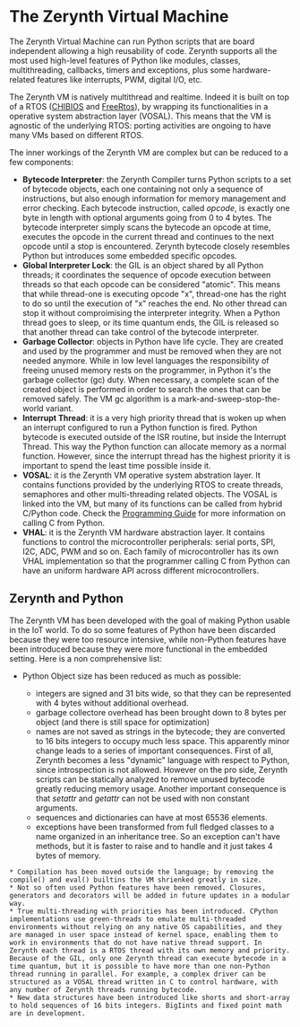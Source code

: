 # The Zerynth Virtual Machine

The Zerynth Virtual Machine can run Python scripts that are board independent allowing a high reusability of code. Zerynth supports all the most used high-level features of Python like modules, classes, multithreading, callbacks, timers and exceptions, plus some hardware-related features like interrupts, PWM, digital I/O, etc.

The Zerynth VM is natively multithread and realtime. Indeed it is built on top of a RTOS ([CHIBIOS](http://www.chibios.org/dokuwiki/doku.php) and [FreeRtos](https://www.freertos.org/)), by wrapping its functionalities in a operative system abstraction layer (VOSAL). This means that the VM is agnostic of the underlying RTOS: porting activities are ongoing to have many VMs based on different RTOS.

The inner workings of the Zerynth VM are complex but can be reduced to a few components:

  

* **Bytecode Interpreter**: the Zerynth Compiler turns Python scripts to a set of bytecode objects, each one containing not only a sequence of instructions, but also enough information for memory management and error checking. Each bytecode instruction, called *opcode*, is exactly one byte in length with optional arguments going from 0 to 4 bytes. The bytecode interpreter simply scans the bytecode an opcode at time, executes the opcode in the current thread and continues to the next opcode until a stop is encountered. Zerynth bytecode closely resembles Python but introduces some embedded specific opcodes.
* **Global Interpreter Lock**: the GIL is an object shared by all Python threads; it coordinates the sequence of opcode execution between threads so that each opcode can be considered "atomic". This means that while thread-one is executing opcode "x", thread-one has the right to do so until the execution of "x" reaches the end. No other thread can stop it without comproimising the interpreter integrity. When a Python thread goes to sleep, or its time quantum ends, the GIL is released so that another thread can take control of the bytecode interpreter.
 * **Garbage Collector**: objects in Python have life cycle. They are created and used by the programmer and must be removed when they are not needed anymore. While in low level languages the responsibility of freeing unused memory rests on the programmer, in Python it's the garbage collector (gc) duty. When necessary, a complete scan of the created object is performed in order to search the ones that can be removed safely. The VM gc algorithm is a mark-and-sweep-stop-the-world variant.
* **Interrupt Thread**: it is a very high priority thread that is woken up when an interrupt configured to run a Python function is fired. Python bytecode is executed outside of the ISR routine, but inside the Interrupt Thread. This way the Python function can allocate memory as a normal function. However, since the interrupt thread has the highest priority it is important to spend the least time possible inside it.
* **VOSAL**: it is the Zerynth VM operative system abstration layer. It contains functions provided by the underlying RTOS to create threads, semaphores and other multi-threading related objects. The VOSAL is linked into the VM, but many of its functions can be called from hybrid C/Python code. Check the [Programming Guide](https://docs.zerynth.com/latest/official/core.zerynth.stdlib/docs/index.html#zerynthprog) for more information on calling C from Python.
* **VHAL**: it is the Zerynth VM hardware abstraction layer. It contains functions to control the microcontroller peripherals: serial ports, SPI, I2C, ADC, PWM and so on. Each family of microcontroller has its own VHAL implementation so that the programmer calling C from Python can have an uniform hardware API across different microcontrollers.



## Zerynth and Python

The Zerynth VM has been developed with the goal of making Python usable in the IoT world. To do so some features of Python have been discarded because they were too resource intensive, while non-Python features have been introduced because they were more functional in the embedded setting. Here is a non comprehensive list: 

 

   * Python Object size has been reduced as much as possible:

        * integers are signed and 31 bits wide, so that they can be represented with 4 bytes without additional overhead. 
        * garbage collectore overhead has been brought down to 8 bytes per object (and there is still space for optimization)
        * names are not saved as strings in the bytecode; they are converted to 16 bits integers to occupy much less space. This apparently minor change leads to a series of important consequences. First of all, Zerynth becomes a less "dynamic" language with respect to Python, since introspection is not allowed. However on the pro side, Zerynth scripts can be statically analyzed to remove unused bytecode greatly reducing memory usage. Another important consequence is that *setattr* and *getattr* can not be used with non constant arguments.
        * sequences and dictionaries can have at most 65536 elements.
        * exceptions have been transformed from full fledged classes to a name organized in an inheritance tree. So an exception can't have methods, but it is faster to raise and to handle and it just takes 4 bytes of memory.

    * Compilation has been moved outside the language; by removing the compile() and eval() builtins the VM shrienked greatly in size.
    * Not so often used Python features have been removed. Closures, generators and decorators will be added in future updates in a modular way.
    * True multi-threading with priorities has been introduced. CPython implementations use green-threads to emulate multi-threaded environments without relying on any native OS capabilities, and they are managed in user space instead of kernel space, enabling them to work in environments that do not have native thread support. In Zerynth each thread is a RTOS thread with its own memory and priority. Because of the GIL, only one Zerynth thread can execute bytecode in a time quantum, but it is possible to have more than one non-Python thread running in parallel. For example, a complex driver can be structured as a VOSAL thread written in C to control hardware, with any number of Zerynth threads running bytecode.
    * New data structures have been introduced like shorts and short-array to hold sequences of 16 bits integers. BigIints and fixed point math are in development.





<!--stackedit_data:
eyJoaXN0b3J5IjpbLTE2MjkzMzQ3OTIsLTE4Mzg5OTU4NTcsLT
EyNDc2NjcyMDQsNTYxNTI4NjM2XX0=
-->